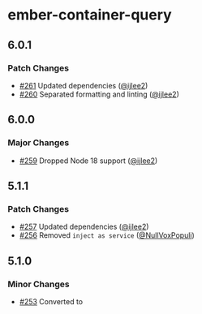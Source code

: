 # ember-container-query

## 6.0.1

### Patch Changes

- [#261](https://github.com/ijlee2/ember-container-query/pull/261) Updated dependencies ([@ijlee2](https://github.com/ijlee2))
- [#260](https://github.com/ijlee2/ember-container-query/pull/260) Separated formatting and linting ([@ijlee2](https://github.com/ijlee2))

## 6.0.0

### Major Changes

- [#259](https://github.com/ijlee2/ember-container-query/pull/259) Dropped Node 18 support ([@ijlee2](https://github.com/ijlee2))

## 5.1.1

### Patch Changes

- [#257](https://github.com/ijlee2/ember-container-query/pull/257) Updated dependencies ([@ijlee2](https://github.com/ijlee2))
- [#256](https://github.com/ijlee2/ember-container-query/pull/256) Removed `inject as service` ([@NullVoxPopuli](https://github.com/NullVoxPopuli))

## 5.1.0

### Minor Changes

- [#253](https://github.com/ijlee2/ember-container-query/pull/253) Converted <ContainerQuery> to <template> tag component ([@NullVoxPopuli](https://github.com/NullVoxPopuli))

### Patch Changes

- [#254](https://github.com/ijlee2/ember-container-query/pull/254) Updated dependencies ([@ijlee2](https://github.com/ijlee2))

## 5.0.15

### Patch Changes

- [#252](https://github.com/ijlee2/ember-container-query/pull/252) Updated dependencies ([@ijlee2](https://github.com/ijlee2))
- [#251](https://github.com/ijlee2/ember-container-query/pull/251) Simplified lint configurations ([@ijlee2](https://github.com/ijlee2))

## 5.0.14

### Patch Changes

- [#250](https://github.com/ijlee2/ember-container-query/pull/250) Updated eslint to v9 ([@ijlee2](https://github.com/ijlee2))
- [#249](https://github.com/ijlee2/ember-container-query/pull/249) Updated dependencies ([@ijlee2](https://github.com/ijlee2))

## 5.0.13

### Patch Changes

- [#248](https://github.com/ijlee2/ember-container-query/pull/248) Updated dependencies ([@ijlee2](https://github.com/ijlee2))

## 5.0.12

### Patch Changes

- [#244](https://github.com/ijlee2/ember-container-query/pull/244) Replaced .js with .ts in publicEntrypoints() ([@ijlee2](https://github.com/ijlee2))
- [#245](https://github.com/ijlee2/ember-container-query/pull/245) Made pnpm settings stricter ([@ijlee2](https://github.com/ijlee2))
- [#246](https://github.com/ijlee2/ember-container-query/pull/246) Updated development dependencies ([@ijlee2](https://github.com/ijlee2))

## 5.0.11 (2024-08-13)

### Internal

- `ember-container-query`
  - [#240](https://github.com/ijlee2/ember-container-query/pull/240) Replaced @types/ember\_\_\* with native types ([@ijlee2](https://github.com/ijlee2))
  - [#239](https://github.com/ijlee2/ember-container-query/pull/239) Updated dependencies ([@ijlee2](https://github.com/ijlee2))
  - [#234](https://github.com/ijlee2/ember-container-query/pull/234) Updated development dependencies ([@ijlee2](https://github.com/ijlee2))
- Other
  - [#238](https://github.com/ijlee2/ember-container-query/pull/238) Use pnpm@9 ([@ijlee2](https://github.com/ijlee2))

### Documentation

- [#236](https://github.com/ijlee2/ember-container-query/pull/236) Update CSS selector name in test helper ([@ijlee2](https://github.com/ijlee2))

### Committers: 1

- Isaac Lee ([@ijlee2](https://github.com/ijlee2))

## 5.0.10 (2024-06-07)

### Internal

- [#233](https://github.com/ijlee2/ember-container-query/pull/233) Updated dependencies (Part 2) ([@ijlee2](https://github.com/ijlee2))
- [#232](https://github.com/ijlee2/ember-container-query/pull/232) Updated dependencies ([@ijlee2](https://github.com/ijlee2))
- [#230](https://github.com/ijlee2/ember-container-query/pull/230) Replaced ember-source-channel-url with latest-version. Added ember-lts-5.8 scenario. ([@ijlee2](https://github.com/ijlee2))

### Documentation

- [#231](https://github.com/ijlee2/ember-container-query/pull/231) Create packages folder ([@ijlee2](https://github.com/ijlee2))
- [#230](https://github.com/ijlee2/ember-container-query/pull/230) Replaced ember-source-channel-url with latest-version. Added ember-lts-5.8 scenario. ([@ijlee2](https://github.com/ijlee2))

#### Committers: 1

- Isaac Lee ([@ijlee2](https://github.com/ijlee2))

## 5.0.9 (2024-05-17)

### Internal

- [#229](https://github.com/ijlee2/ember-container-query/pull/229) Updated dependencies ([@ijlee2](https://github.com/ijlee2))

### Committers: 1

- Isaac Lee ([@ijlee2](https://github.com/ijlee2))

## 5.0.8 (2024-04-22)

### Internal

- [#227](https://github.com/ijlee2/ember-container-query/pull/227) Updated dependencies ([@ijlee2](https://github.com/ijlee2))

### Committers: 1

- Isaac Lee ([@ijlee2](https://github.com/ijlee2))

## 5.0.7 (2024-02-19)

### Documentation

- [#226](https://github.com/ijlee2/ember-container-query/pull/226) Removed flaky assertions ([@ijlee2](https://github.com/ijlee2))

### Internal

- [#224](https://github.com/ijlee2/ember-container-query/pull/224) Updated project dependencies ([@ijlee2](https://github.com/ijlee2))

### Committers: 1

- Isaac Lee ([@ijlee2](https://github.com/ijlee2))

## 5.0.6 (2024-01-05)

### Bug Fix

- [#223](https://github.com/ijlee2/ember-container-query/pull/223) Updated decorator-transforms to address an issue with version skew ([@ijlee2](https://github.com/ijlee2))

### Committers: 1

- Isaac Lee ([@ijlee2](https://github.com/ijlee2))

## 5.0.5 (2024-01-04)

### Bug Fix

- [#220](https://github.com/ijlee2/ember-container-query/pull/220) Reverted the unintended change to ember-modifier support ([@ijlee2](https://github.com/ijlee2))

### Internal

- [#222](https://github.com/ijlee2/ember-container-query/pull/222) Updated copyright information ([@ijlee2](https://github.com/ijlee2))
- [#221](https://github.com/ijlee2/ember-container-query/pull/221) Updated dependencies ([@ijlee2](https://github.com/ijlee2))
- [#219](https://github.com/ijlee2/ember-container-query/pull/219) Added ember-lts-5.4 to ember-try scenarios ([@ijlee2](https://github.com/ijlee2))

### Committers: 1

- Isaac Lee ([@ijlee2](https://github.com/ijlee2))

## 5.0.4 (2023-12-20)

### Internal

- [#218](https://github.com/ijlee2/ember-container-query/pull/218) Updated lint-related packages ([@ijlee2](https://github.com/ijlee2))
- [#217](https://github.com/ijlee2/ember-container-query/pull/217) Downstreamed changes from @embroider/addon-blueprint@2.11.0 ([@ijlee2](https://github.com/ijlee2))

### Committers: 1

- Isaac Lee ([@ijlee2](https://github.com/ijlee2))

## 5.0.3 (2023-12-18)

### Internal

- [#216](https://github.com/ijlee2/ember-container-query/pull/216) Updated dependencies ([@ijlee2](https://github.com/ijlee2))

### Committers: 1

- Isaac Lee ([@ijlee2](https://github.com/ijlee2))

## 5.0.2 (2023-11-07)

### Internal

- [#215](https://github.com/ijlee2/ember-container-query/pull/215) Downstreamed changes from @embroider/addon-blueprint@2.7.0 ([@ijlee2](https://github.com/ijlee2))
- [#214](https://github.com/ijlee2/ember-container-query/pull/214) Updated project dependencies ([@ijlee2](https://github.com/ijlee2))
- [#213](https://github.com/ijlee2/ember-container-query/pull/213) Updated development dependencies ([@ijlee2](https://github.com/ijlee2))

### Committers: 1

- Isaac Lee ([@ijlee2](https://github.com/ijlee2))

## 5.0.1 (2023-10-15)

### Internal

- [#211](https://github.com/ijlee2/ember-container-query/pull/211) Updated dependencies ([@ijlee2](https://github.com/ijlee2))

### Documentation

- [#212](https://github.com/ijlee2/ember-container-query/pull/212) Updated docs and test apps ([@ijlee2](https://github.com/ijlee2))

### Committers: 1

- Isaac Lee ([@ijlee2](https://github.com/ijlee2))

## 5.0.0 (2023-09-14)

### Breaking Change

- [#210](https://github.com/ijlee2/ember-container-query/pull/210) Dropped Node 16 support ([@ijlee2](https://github.com/ijlee2))

### Committers: 1

- Isaac Lee ([@ijlee2](https://github.com/ijlee2))

## 4.1.0 (2023-09-14)

### Internal

- [#209](https://github.com/ijlee2/ember-container-query/pull/209) Updated ember-element-helper to v0.8.4 ([@ijlee2](https://github.com/ijlee2))

### Committers: 1

- Isaac Lee ([@ijlee2](https://github.com/ijlee2))

## 4.0.6 (2023-09-14)

### Bug Fix

- [#208](https://github.com/ijlee2/ember-container-query/pull/208) Updated dependencies ([@ijlee2](https://github.com/ijlee2))

### Internal

- [#208](https://github.com/ijlee2/ember-container-query/pull/208) Updated dependencies ([@ijlee2](https://github.com/ijlee2))

### Committers: 1

- Isaac Lee ([@ijlee2](https://github.com/ijlee2))

## 4.0.5 (2023-08-01)

### Bug Fix

- [#204](https://github.com/ijlee2/ember-container-query/pull/204) Downstreamed bug fix from @embroider/addon-blueprint#155 ([@ijlee2](https://github.com/ijlee2))

### Internal

- [#206](https://github.com/ijlee2/ember-container-query/pull/206) Updated ember-element-helper to v0.7.1 ([@ijlee2](https://github.com/ijlee2))
- [#205](https://github.com/ijlee2/ember-container-query/pull/205) Updated lint-related packages ([@ijlee2](https://github.com/ijlee2))
- [#203](https://github.com/ijlee2/ember-container-query/pull/203) Remove rollup-plugin-ts ([@ijlee2](https://github.com/ijlee2))
- [#201](https://github.com/ijlee2/ember-container-query/pull/201) Added Ember 4.12 LTS to ember-try scenarios ([@ijlee2](https://github.com/ijlee2))
- [#200](https://github.com/ijlee2/ember-container-query/pull/200) Updated @ember/test-helpers to v3 ([@ijlee2](https://github.com/ijlee2))

### Documentation

- [#201](https://github.com/ijlee2/ember-container-query/pull/201) Added Ember 4.12 LTS to ember-try scenarios ([@ijlee2](https://github.com/ijlee2))

### Committers: 1

- Isaac Lee ([@ijlee2](https://github.com/ijlee2))

## 4.0.4 (2023-06-13)

### Internal

- [#199](https://github.com/ijlee2/ember-container-query/pull/199) Updated development dependencies ([@ijlee2](https://github.com/ijlee2))

### Committers: 1

- Isaac Lee ([@ijlee2](https://github.com/ijlee2))

## 4.0.3 (2023-06-07)

### Internal

- [#198](https://github.com/ijlee2/ember-container-query/pull/198) Updated dependencies ([@ijlee2](https://github.com/ijlee2))
- [#197](https://github.com/ijlee2/ember-container-query/pull/197) Update Babel packages ([@ijlee2](https://github.com/ijlee2))
- [#196](https://github.com/ijlee2/ember-container-query/pull/196) Updated development dependencies ([@ijlee2](https://github.com/ijlee2))
- [#195](https://github.com/ijlee2/ember-container-query/pull/195) Addressed syntax deprecation from @babel/plugin-proposal-decorators ([@ijlee2](https://github.com/ijlee2))
- [#193](https://github.com/ijlee2/ember-container-query/pull/193) Patched #192 ([@ijlee2](https://github.com/ijlee2))

### Committers: 1

- Isaac Lee ([@ijlee2](https://github.com/ijlee2))

## 4.0.2 (2023-05-23)

### Internal

- [#192](https://github.com/ijlee2/ember-container-query/pull/192) Updated @embroider packages ([@ijlee2](https://github.com/ijlee2))

### Committers: 1

- Isaac Lee ([@ijlee2](https://github.com/ijlee2))

## 4.0.1 (2023-05-17)

### Internal

- [#191](https://github.com/ijlee2/ember-container-query/pull/191) Updated development dependencies ([@ijlee2](https://github.com/ijlee2))
- [#190](https://github.com/ijlee2/ember-container-query/pull/190) Updated ember-modifier to v4.1.0 ([@ijlee2](https://github.com/ijlee2))
- [#189](https://github.com/ijlee2/ember-container-query/pull/189) Migrated to pnpm ([@ijlee2](https://github.com/ijlee2))

### Documentation

- [#188](https://github.com/ijlee2/ember-container-query/pull/188) Generalized how webpack checks if a stylesheet comes from us (host app) or them (some package) ([@ijlee2](https://github.com/ijlee2))

### Committers: 1

- Isaac Lee ([@ijlee2](https://github.com/ijlee2))

## 4.0.0 (2023-05-01)

### Breaking Change

- [#187](https://github.com/ijlee2/ember-container-query/pull/187) Dropped support for Ember 3.28 and Node 14 ([@ijlee2](https://github.com/ijlee2))
- [#163](https://github.com/ijlee2/ember-container-query/pull/163) Remove ember-test-selectors from dependencies ([@ijlee2](https://github.com/ijlee2))
- [#152](https://github.com/ijlee2/ember-container-query/pull/152) Removed the deprecated helpers ([@ijlee2](https://github.com/ijlee2))
- [#151](https://github.com/ijlee2/ember-container-query/pull/151) Migrated to v2 addon format ([@ijlee2](https://github.com/ijlee2))

### Bug Fix

- [#157](https://github.com/ijlee2/ember-container-query/pull/157) Downstreamed changes from ember-codemod-v1-to-v2 ([@ijlee2](https://github.com/ijlee2))

### Enhancement

- [#178](https://github.com/ijlee2/ember-container-query/pull/178) Reexported types from modifiers/container-query.ts in index.ts ([@ijlee2](https://github.com/ijlee2))
- [#151](https://github.com/ijlee2/ember-container-query/pull/151) Migrated to v2 addon format ([@ijlee2](https://github.com/ijlee2))

### Internal

- [#185](https://github.com/ijlee2/ember-container-query/pull/185) Updated development dependencies and CONTRIBUTING.md ([@ijlee2](https://github.com/ijlee2))
- [#175](https://github.com/ijlee2/ember-container-query/pull/175) Updated configuration files to match Ember v4.12 blueprint ([@ijlee2](https://github.com/ijlee2))
- [#172](https://github.com/ijlee2/ember-container-query/pull/172) Updated ember-source to v4.12.0 ([@ijlee2](https://github.com/ijlee2))
- [#169](https://github.com/ijlee2/ember-container-query/pull/169) Updated development dependencies. Patched unused and missing styles. ([@ijlee2](https://github.com/ijlee2))
- [#167](https://github.com/ijlee2/ember-container-query/pull/167) Remove ember-css-modules ([@ijlee2](https://github.com/ijlee2), [@buschtoens](https://github.com/buschtoens))
- [#166](https://github.com/ijlee2/ember-container-query/pull/166) Updated development dependencies ([@ijlee2](https://github.com/ijlee2))
- [#164](https://github.com/ijlee2/ember-container-query/pull/164) Updated development dependencies ([@ijlee2](https://github.com/ijlee2))
- [#163](https://github.com/ijlee2/ember-container-query/pull/163) Remove ember-test-selectors from dependencies ([@ijlee2](https://github.com/ijlee2))
- [#162](https://github.com/ijlee2/ember-container-query/pull/162) Updated ember-modifier to v4 ([@ijlee2](https://github.com/ijlee2))
- [#161](https://github.com/ijlee2/ember-container-query/pull/161) Updated development dependencies to the latest version ([@ijlee2](https://github.com/ijlee2))
- [#154](https://github.com/ijlee2/ember-container-query/pull/154) Updated development dependencies to their latest version ([@ijlee2](https://github.com/ijlee2))
- [#150](https://github.com/ijlee2/ember-container-query/pull/150) Removed ember-named-blocks-polyfill ([@ijlee2](https://github.com/ijlee2))

### Documentation

- [#186](https://github.com/ijlee2/ember-container-query/pull/186) Sync apps with those from embroider-css-modules ([@ijlee2](https://github.com/ijlee2))
- [#185](https://github.com/ijlee2/ember-container-query/pull/185) Updated development dependencies and CONTRIBUTING.md ([@ijlee2](https://github.com/ijlee2))
- [#184](https://github.com/ijlee2/ember-container-query/pull/184) Updated <Ui::Form::Field> to be a <template>-tag component ([@opatajoshua](https://github.com/opatajoshua))
- [#183](https://github.com/ijlee2/ember-container-query/pull/183) Updated <Products::Product::Card> to be a template-only component ([@opatajoshua](https://github.com/opatajoshua))
- [#182](https://github.com/ijlee2/ember-container-query/pull/182) Updated <Ui::Form::Information> to be a template-only component ([@opatajoshua](https://github.com/opatajoshua))
- [#181](https://github.com/ijlee2/ember-container-query/pull/181) Updated <Products::Product::Image> to be a template-only component ([@opatajoshua](https://github.com/opatajoshua))
- [#180](https://github.com/ijlee2/ember-container-query/pull/180) Updated <Ui::Page> to be a template-only component ([@opatajoshua](https://github.com/opatajoshua))
- [#179](https://github.com/ijlee2/ember-container-query/pull/179) Add examples of <template>-tag components ([@ijlee2](https://github.com/ijlee2))
- [#177](https://github.com/ijlee2/ember-container-query/pull/177) Updated README ([@ijlee2](https://github.com/ijlee2))
- [#173](https://github.com/ijlee2/ember-container-query/pull/173) Set up ember-template-imports ([@ijlee2](https://github.com/ijlee2))
- [#171](https://github.com/ijlee2/ember-container-query/pull/171) Renamed component signatures ([@ijlee2](https://github.com/ijlee2))
- [#170](https://github.com/ijlee2/ember-container-query/pull/170) Updated TypeScript syntax ([@ijlee2](https://github.com/ijlee2))
- [#165](https://github.com/ijlee2/ember-container-query/pull/165) Separated docs and test apps ([@ijlee2](https://github.com/ijlee2))
- [#160](https://github.com/ijlee2/ember-container-query/pull/160) Investigated how styles are applied in the consuming app ([@ijlee2](https://github.com/ijlee2))
- [#155](https://github.com/ijlee2/ember-container-query/pull/155) Weakened image source assertions ([@ijlee2](https://github.com/ijlee2))
- [#149](https://github.com/ijlee2/ember-container-query/pull/149) Refactor types ([@ijlee2](https://github.com/ijlee2))

### Committers: 3

- Isaac Lee ([@ijlee2](https://github.com/ijlee2))
- Jan Buschtöns ([@buschtoens](https://github.com/buschtoens))
- Opata Joshua ([@opatajoshua](https://github.com/opatajoshua))

## 4.0.0-alpha.6 (2023-04-10)

### Internal

- [#167](https://github.com/ijlee2/ember-container-query/pull/167) Remove ember-css-modules ([@ijlee2](https://github.com/ijlee2), [@buschtoens](https://github.com/buschtoens))
- [#172](https://github.com/ijlee2/ember-container-query/pull/172) Updated ember-source to v4.12.0 ([@ijlee2](https://github.com/ijlee2))
- [#169](https://github.com/ijlee2/ember-container-query/pull/169) Updated development dependencies. Patched unused and missing styles. ([@ijlee2](https://github.com/ijlee2))
- [#166](https://github.com/ijlee2/ember-container-query/pull/166) Updated development dependencies ([@ijlee2](https://github.com/ijlee2))

### Documentation

- [#171](https://github.com/ijlee2/ember-container-query/pull/171) Renamed component signatures ([@ijlee2](https://github.com/ijlee2))
- [#170](https://github.com/ijlee2/ember-container-query/pull/170) Updated TypeScript syntax ([@ijlee2](https://github.com/ijlee2))

### Committers: 2

- Isaac Lee ([@ijlee2](https://github.com/ijlee2))
- Jan Buschtöns ([@buschtoens](https://github.com/buschtoens))

## 4.0.0-alpha.5 (2023-03-08)

### Internal

- [#164](https://github.com/ijlee2/ember-container-query/pull/164) Updated development dependencies ([@ijlee2](https://github.com/ijlee2))

### Documentation

- [#165](https://github.com/ijlee2/ember-container-query/pull/165) Separated docs and test apps ([@ijlee2](https://github.com/ijlee2))

### Committers: 1

- Isaac Lee ([@ijlee2](https://github.com/ijlee2))

## 4.0.0-alpha.4 (2023-03-02)

### Breaking Change

- [#163](https://github.com/ijlee2/ember-container-query/pull/163) Remove ember-test-selectors from dependencies ([@ijlee2](https://github.com/ijlee2))

### Internal

- [#163](https://github.com/ijlee2/ember-container-query/pull/163) Remove ember-test-selectors from dependencies ([@ijlee2](https://github.com/ijlee2))

### Committers: 1

- Isaac Lee ([@ijlee2](https://github.com/ijlee2))

## 4.0.0-alpha.3 (2023-03-02)

### Internal

- [#162](https://github.com/ijlee2/ember-container-query/pull/162) Updated ember-modifier to v4 ([@ijlee2](https://github.com/ijlee2))
- [#161](https://github.com/ijlee2/ember-container-query/pull/161) Updated development dependencies to the latest version ([@ijlee2](https://github.com/ijlee2))

### Documentation

- [#160](https://github.com/ijlee2/ember-container-query/pull/160) Investigated how styles are applied in the consuming app ([@ijlee2](https://github.com/ijlee2))

### Committers: 1

- Isaac Lee ([@ijlee2](https://github.com/ijlee2))

## 4.0.0-alpha.2 (2023-02-06)

### Bug Fix

- [#157](https://github.com/ijlee2/ember-container-query/pull/157) Downstreamed changes from ember-codemod-v1-to-v2 ([@ijlee2](https://github.com/ijlee2))

### Committers: 1

- Isaac Lee ([@ijlee2](https://github.com/ijlee2))

## 4.0.0-alpha.1 (2023-01-20)

### Documentation

- [#155](https://github.com/ijlee2/ember-container-query/pull/155) Weakened image source assertions ([@ijlee2](https://github.com/ijlee2))

### Committers: 1

- Isaac Lee ([@ijlee2](https://github.com/ijlee2))

## 4.0.0-alpha.0 (2023-01-20)

### Breaking Change

- [#152](https://github.com/ijlee2/ember-container-query/pull/152) Removed the deprecated helpers ([@ijlee2](https://github.com/ijlee2))
- [#151](https://github.com/ijlee2/ember-container-query/pull/151) Migrated to v2 addon format ([@ijlee2](https://github.com/ijlee2))

### Enhancement

- [#151](https://github.com/ijlee2/ember-container-query/pull/151) Migrated to v2 addon format ([@ijlee2](https://github.com/ijlee2))

### Internal

- [#154](https://github.com/ijlee2/ember-container-query/pull/154) Updated development dependencies to their latest version ([@ijlee2](https://github.com/ijlee2))
- [#150](https://github.com/ijlee2/ember-container-query/pull/150) Removed ember-named-blocks-polyfill ([@ijlee2](https://github.com/ijlee2))

### Documentation

- [#149](https://github.com/ijlee2/ember-container-query/pull/149) Refactor types ([@ijlee2](https://github.com/ijlee2))

### Committers: 1

- Isaac Lee ([@ijlee2](https://github.com/ijlee2))

## 3.2.0 (2023-01-05)

### Enhancement

- [#147](https://github.com/ijlee2/ember-container-query/pull/147) Use relative paths whenever possible ([@ijlee2](https://github.com/ijlee2))
- [#130](https://github.com/ijlee2/ember-container-query/pull/130) Add easier imports from strict mode users ([@NullVoxPopuli](https://github.com/NullVoxPopuli))
- [#146](https://github.com/ijlee2/ember-container-query/pull/146) Renamed the helpers by dropping the cq prefix ([@ijlee2](https://github.com/ijlee2))

### Internal

- [#148](https://github.com/ijlee2/ember-container-query/pull/148) Updated development dependencies ([@ijlee2](https://github.com/ijlee2))

### Committers: 2

- Isaac Lee ([@ijlee2](https://github.com/ijlee2))
- [@NullVoxPopuli](https://github.com/NullVoxPopuli)

## 3.1.0 (2022-12-20)

### Enhancement

- [#140](https://github.com/ijlee2/ember-container-query/pull/140) Add Glint signatures ([@ijlee2](https://github.com/ijlee2))

### Internal

- [#145](https://github.com/ijlee2/ember-container-query/pull/145) Updated development dependencies to their latest version ([@ijlee2](https://github.com/ijlee2))
- [#141](https://github.com/ijlee2/ember-container-query/pull/141) Glint demo app ([@ijlee2](https://github.com/ijlee2))
- [#140](https://github.com/ijlee2/ember-container-query/pull/140) Add Glint signatures ([@ijlee2](https://github.com/ijlee2))

### Documentation

- [#141](https://github.com/ijlee2/ember-container-query/pull/141) Glint demo app ([@ijlee2](https://github.com/ijlee2))
- [#140](https://github.com/ijlee2/ember-container-query/pull/140) Add Glint signatures ([@ijlee2](https://github.com/ijlee2))

### Committers: 1

- Isaac Lee ([@ijlee2](https://github.com/ijlee2))
- Thanks to [@NullVoxPopuli](https://github.com/NullVoxPopuli), [@denisclark](https://github.com/denisclark), [@gossi](https://github.com/gossi), and [@buschtoens](https://github.com/buschtoens) for their help with [#140](https://github.com/ijlee2/ember-container-query/pull/140)

## 3.0.0 (2022-12-15)

### Breaking Change

- [#135](https://github.com/ijlee2/ember-container-query/pull/135) Documented {{container-query}} modifier. Dropped support for Node 12 and Ember 3.24. ([@ijlee2](https://github.com/ijlee2))

### Internal

- [#142](https://github.com/ijlee2/ember-container-query/pull/142) Updated development dependencies ([@ijlee2](https://github.com/ijlee2))
- [#138](https://github.com/ijlee2/ember-container-query/pull/138) Updated development dependencies ([@ijlee2](https://github.com/ijlee2))
- [#137](https://github.com/ijlee2/ember-container-query/pull/137) Updated demo app ([@ijlee2](https://github.com/ijlee2))
- [#136](https://github.com/ijlee2/ember-container-query/pull/136) Reinstalled ember-cli-typescript ([@ijlee2](https://github.com/ijlee2))
- [#135](https://github.com/ijlee2/ember-container-query/pull/135) Documented {{container-query}} modifier. Dropped support for Node 12 and Ember 3.24. ([@ijlee2](https://github.com/ijlee2))
- [#131](https://github.com/ijlee2/ember-container-query/pull/131) Remove ember-cli-typescript. Enable enableTypeScriptTransform instead. ([@ijlee2](https://github.com/ijlee2))

### Documentation

- [#137](https://github.com/ijlee2/ember-container-query/pull/137) Updated demo app ([@ijlee2](https://github.com/ijlee2))
- [#135](https://github.com/ijlee2/ember-container-query/pull/135) Documented {{container-query}} modifier. Dropped support for Node 12 and Ember 3.24. ([@ijlee2](https://github.com/ijlee2))
- [#134](https://github.com/ijlee2/ember-container-query/pull/134) Refactor tests ([@ijlee2](https://github.com/ijlee2))

### Committers: 1

- Isaac Lee ([@ijlee2](https://github.com/ijlee2))

## 3.0.0-alpha.0 (2022-12-13)

### Breaking Change

- [#135](https://github.com/ijlee2/ember-container-query/pull/135) Documented {{container-query}} modifier. Dropped support for Node 12 and Ember 3.24. ([@ijlee2](https://github.com/ijlee2))

### Internal

- [#138](https://github.com/ijlee2/ember-container-query/pull/138) Updated development dependencies ([@ijlee2](https://github.com/ijlee2))
- [#137](https://github.com/ijlee2/ember-container-query/pull/137) Updated demo app ([@ijlee2](https://github.com/ijlee2))
- [#136](https://github.com/ijlee2/ember-container-query/pull/136) Reinstalled ember-cli-typescript ([@ijlee2](https://github.com/ijlee2))
- [#135](https://github.com/ijlee2/ember-container-query/pull/135) Documented {{container-query}} modifier. Dropped support for Node 12 and Ember 3.24. ([@ijlee2](https://github.com/ijlee2))
- [#131](https://github.com/ijlee2/ember-container-query/pull/131) Remove ember-cli-typescript. Enable enableTypeScriptTransform instead. ([@ijlee2](https://github.com/ijlee2))

### Documentation

- [#137](https://github.com/ijlee2/ember-container-query/pull/137) Updated demo app ([@ijlee2](https://github.com/ijlee2))
- [#135](https://github.com/ijlee2/ember-container-query/pull/135) Documented {{container-query}} modifier. Dropped support for Node 12 and Ember 3.24. ([@ijlee2](https://github.com/ijlee2))
- [#134](https://github.com/ijlee2/ember-container-query/pull/134) Refactor tests ([@ijlee2](https://github.com/ijlee2))

### Committers: 1

- Isaac Lee ([@ijlee2](https://github.com/ijlee2))

## 2.1.1 (2022-12-02)

### Bug Fix

- [#128](https://github.com/ijlee2/ember-container-query/pull/128) Replaced @ember/render-modifiers with ember-modifier ([@ijlee2](https://github.com/ijlee2))
- [#126](https://github.com/ijlee2/ember-container-query/pull/126) Listed ember-test-selectors as a dependency ([@ijlee2](https://github.com/ijlee2))

### Enhancement

- [#128](https://github.com/ijlee2/ember-container-query/pull/128) Replaced @ember/render-modifiers with ember-modifier ([@ijlee2](https://github.com/ijlee2))

### Internal

- [#133](https://github.com/ijlee2/ember-container-query/pull/133) Addressed ember-modifier deprecations ([@ijlee2](https://github.com/ijlee2))
- [#132](https://github.com/ijlee2/ember-container-query/pull/132) Updated dependencies to their latest version ([@ijlee2](https://github.com/ijlee2))
- [#128](https://github.com/ijlee2/ember-container-query/pull/128) Replaced @ember/render-modifiers with ember-modifier ([@ijlee2](https://github.com/ijlee2))
- [#125](https://github.com/ijlee2/ember-container-query/pull/125) Updated dependencies to their latest version ([@ijlee2](https://github.com/ijlee2))
- [#124](https://github.com/ijlee2/ember-container-query/pull/124) Installed stylelint to help with maintaining the demo app ([@ijlee2](https://github.com/ijlee2))

### Committers: 1

- Isaac Lee ([@ijlee2](https://github.com/ijlee2))

## 2.1.0 (2022-06-03)

### Enhancement

- [#119](https://github.com/ijlee2/ember-container-query/pull/119) Introduced TypeScript (Part 3) ([@ijlee2](https://github.com/ijlee2))

### Internal

- [#123](https://github.com/ijlee2/ember-container-query/pull/123) Updated GitHub actions to v3 ([@ijlee2](https://github.com/ijlee2))
- [#122](https://github.com/ijlee2/ember-container-query/pull/122) Updated Node version in CI to 16 ([@ijlee2](https://github.com/ijlee2))
- [#121](https://github.com/ijlee2/ember-container-query/pull/121) Updated ember-on-resize-modifier to v1.1.0 ([@ijlee2](https://github.com/ijlee2))
- [#117](https://github.com/ijlee2/ember-container-query/pull/117) Updated dependencies to their latest version ([@ijlee2](https://github.com/ijlee2))
- [#115](https://github.com/ijlee2/ember-container-query/pull/115) Updated eslint to v8 ([@ijlee2](https://github.com/ijlee2))

### Documentation

- [#120](https://github.com/ijlee2/ember-container-query/pull/120) Introduced TypeScript (Part 4) ([@ijlee2](https://github.com/ijlee2))
- [#118](https://github.com/ijlee2/ember-container-query/pull/118) Introduced TypeScript (Part 2) ([@ijlee2](https://github.com/ijlee2))
- [#114](https://github.com/ijlee2/ember-container-query/pull/114) Introduced TypeScript (Part 1) ([@ijlee2](https://github.com/ijlee2))
- [#116](https://github.com/ijlee2/ember-container-query/pull/116) Updated demo app ([@ijlee2](https://github.com/ijlee2))

### Committers: 1

- Isaac Lee ([@ijlee2](https://github.com/ijlee2))

## 2.0.2 (2022-04-25)

### Bug Fix

- [#113](https://github.com/ijlee2/ember-container-query/pull/113) Removed named exports for helpers ([@ijlee2](https://github.com/ijlee2))

### Committers: 1

- Isaac Lee ([@ijlee2](https://github.com/ijlee2))

## 2.0.1 (2022-04-25)

### Bug Fix

- [#111](https://github.com/ijlee2/ember-container-query/pull/111) Added named exports for helpers ([@ijlee2](https://github.com/ijlee2))

### Documentation

- [#112](https://github.com/ijlee2/ember-container-query/pull/112) Enabled ember-beta scenario ([@ijlee2](https://github.com/ijlee2))
- [#110](https://github.com/ijlee2/ember-container-query/pull/110) Refactored <Ui::Form> components in the demo app ([@ijlee2](https://github.com/ijlee2))

### Committers: 1

- Isaac Lee ([@ijlee2](https://github.com/ijlee2))

## 2.0.0 (2022-04-09)

### Breaking Change

- [#106](https://github.com/ijlee2/ember-container-query/pull/106) Dropped support for 3.20 LTS ([@ijlee2](https://github.com/ijlee2))
- [#94](https://github.com/ijlee2/ember-container-query/pull/94) Dropped support for Node 10 ([@ijlee2](https://github.com/ijlee2))
- [#93](https://github.com/ijlee2/ember-container-query/pull/93) Dropped support for 3.16 LTS ([@ijlee2](https://github.com/ijlee2))

### Internal

- [#108](https://github.com/ijlee2/ember-container-query/pull/108) Updated dependencies to their latest version ([@ijlee2](https://github.com/ijlee2))
- [#74](https://github.com/ijlee2/ember-container-query/pull/74) Replaced ember-did-resize-modifier with ember-on-resize-modifier ([@st-h](https://github.com/st-h))
- [#100](https://github.com/ijlee2/ember-container-query/pull/100) Updated development dependencies to their latest version ([@ijlee2](https://github.com/ijlee2))
- [#97](https://github.com/ijlee2/ember-container-query/pull/97) Updated ember-source to v3.28.6 ([@ijlee2](https://github.com/ijlee2))
- [#96](https://github.com/ijlee2/ember-container-query/pull/96) Updated dependencies to their latest version ([@ijlee2](https://github.com/ijlee2))

### Documentation

- [#109](https://github.com/ijlee2/ember-container-query/pull/109) Updated the demo app ([@ijlee2](https://github.com/ijlee2))
- [#104](https://github.com/ijlee2/ember-container-query/pull/104) Updated style and tests for demo app ([@ijlee2](https://github.com/ijlee2))
- [#102](https://github.com/ijlee2/ember-container-query/pull/102) Removed @percy/exec-action (deprecated) ([@ijlee2](https://github.com/ijlee2))
- [#103](https://github.com/ijlee2/ember-container-query/pull/103) Applied timeout to all rendering and application tests ([@ijlee2](https://github.com/ijlee2))
- [#101](https://github.com/ijlee2/ember-container-query/pull/101) Added a form example to the demo app ([@ijlee2](https://github.com/ijlee2))
- [#99](https://github.com/ijlee2/ember-container-query/pull/99) Replaced custom caching strategy with one built into @actions/setup-node ([@ijlee2](https://github.com/ijlee2))

### Committers: 2

- Isaac Lee ([@ijlee2](https://github.com/ijlee2))
- Steve ([@st-h](https://github.com/st-h))

## 2.0.0-alpha.0 (2021-12-12)

### Breaking Change

- [#94](https://github.com/ijlee2/ember-container-query/pull/94) Dropped support for Node 10 ([@ijlee2](https://github.com/ijlee2))
- [#93](https://github.com/ijlee2/ember-container-query/pull/93) Dropped support for 3.16 LTS ([@ijlee2](https://github.com/ijlee2))

### Internal

- [#74](https://github.com/ijlee2/ember-container-query/pull/74) Replaced ember-did-resize-modifier with ember-on-resize-modifier ([@st-h](https://github.com/st-h))
- [#100](https://github.com/ijlee2/ember-container-query/pull/100) Updated development dependencies to their latest version ([@ijlee2](https://github.com/ijlee2))
- [#97](https://github.com/ijlee2/ember-container-query/pull/97) Updated ember-source to v3.28.6 ([@ijlee2](https://github.com/ijlee2))
- [#96](https://github.com/ijlee2/ember-container-query/pull/96) Updated dependencies to their latest version ([@ijlee2](https://github.com/ijlee2))

### Documentation

- [#104](https://github.com/ijlee2/ember-container-query/pull/104) Updated style and tests for demo app ([@ijlee2](https://github.com/ijlee2))
- [#102](https://github.com/ijlee2/ember-container-query/pull/102) Removed @percy/exec-action (deprecated) ([@ijlee2](https://github.com/ijlee2))
- [#103](https://github.com/ijlee2/ember-container-query/pull/103) Applied timeout to all rendering and application tests ([@ijlee2](https://github.com/ijlee2))
- [#101](https://github.com/ijlee2/ember-container-query/pull/101) Added a form example to the demo app ([@ijlee2](https://github.com/ijlee2))
- [#99](https://github.com/ijlee2/ember-container-query/pull/99) Replaced custom caching strategy with one built into @actions/setup-node ([@ijlee2](https://github.com/ijlee2))

### Committers: 2

- Isaac Lee ([@ijlee2](https://github.com/ijlee2))
- Steve ([@st-h](https://github.com/st-h))

## 1.1.9 (2021-08-25)

### Bug Fix

- [#88](https://github.com/ijlee2/ember-container-query/pull/88) Temporarily skipped ember-beta and ember-canary ([@ijlee2](https://github.com/ijlee2))
- [#84](https://github.com/ijlee2/ember-container-query/pull/84) Fixed failing accessibility audits in Album page ([@ijlee2](https://github.com/ijlee2))

### Internal

- [#92](https://github.com/ijlee2/ember-container-query/pull/92) Updated ember-source to v3.27.5 ([@ijlee2](https://github.com/ijlee2))
- [#91](https://github.com/ijlee2/ember-container-query/pull/91) Updated development dependencies to their latest version ([@ijlee2](https://github.com/ijlee2))
- [#89](https://github.com/ijlee2/ember-container-query/pull/89) Updated development dependencies ([@ijlee2](https://github.com/ijlee2))
- [#85](https://github.com/ijlee2/ember-container-query/pull/85) Updated development dependencies to their latest ([@ijlee2](https://github.com/ijlee2))

### Committers: 1

- Isaac Lee ([@ijlee2](https://github.com/ijlee2))

## 1.1.8 (2021-04-22)

### Internal

- [#81](https://github.com/ijlee2/ember-container-query/pull/81) Updated ember-source to v3.26.1 ([@ijlee2](https://github.com/ijlee2))
- [#80](https://github.com/ijlee2/ember-container-query/pull/80) Updated ember-element-helper to v0.5.0 ([@ijlee2](https://github.com/ijlee2))

### Documentation

- [#79](https://github.com/ijlee2/ember-container-query/pull/79) Added embroider-safe to ember-try scenarios ([@ijlee2](https://github.com/ijlee2))

### Committers: 1

- Isaac Lee ([@ijlee2](https://github.com/ijlee2))

## 1.1.7 (2021-04-01)

### Bug Fix

- [#76](https://github.com/ijlee2/ember-container-query/pull/76) Fixed brittle tests ([@ijlee2](https://github.com/ijlee2))

### Internal

- [#77](https://github.com/ijlee2/ember-container-query/pull/77) Updated ember-source to v3.25 ([@ijlee2](https://github.com/ijlee2))
- [#75](https://github.com/ijlee2/ember-container-query/pull/75) Updated dependencies to their latest version ([@ijlee2](https://github.com/ijlee2))

### Documentation

- [#78](https://github.com/ijlee2/ember-container-query/pull/78) Added 3.24 LTS to ember-try scenario ([@ijlee2](https://github.com/ijlee2))

### Committers: 1

- Isaac Lee ([@ijlee2](https://github.com/ijlee2))

## 1.1.6 (2020-12-16)

### Internal

- [#72](https://github.com/ijlee2/ember-container-query/pull/72) Upgraded ember-source to v3.23 ([@ijlee2](https://github.com/ijlee2))
- [#68](https://github.com/ijlee2/ember-container-query/pull/68) Upgraded ember-element-helper to v0.3.2 ([@ijlee2](https://github.com/ijlee2))
- [#67](https://github.com/ijlee2/ember-container-query/pull/67) Upgrade percy/exec-action to v0.3.1 ([@ijlee2](https://github.com/ijlee2))

### Documentation

- [#70](https://github.com/ijlee2/ember-container-query/pull/70) Research: Investigate reactivity ([@ijlee2](https://github.com/ijlee2))
- [#69](https://github.com/ijlee2/ember-container-query/pull/69) Add ember-canary to ember-try test matrix ([@ijlee2](https://github.com/ijlee2))

### Committers: 1

- Isaac Lee ([@ijlee2](https://github.com/ijlee2))

## 1.1.5 (2020-10-27)

### Internal

- [#66](https://github.com/ijlee2/ember-container-query/pull/66) Upgraded ember-source to v3.22.0 ([@ijlee2](https://github.com/ijlee2))
- [#63](https://github.com/ijlee2/ember-container-query/pull/63) Use ember-truth-helpers instead of custom helpers ([@esbanarango](https://github.com/esbanarango))

### Documentation

- [#65](https://github.com/ijlee2/ember-container-query/pull/65) Add ember-lts-3.20 to ember-try test matrix ([@takshch](https://github.com/takshch))
- [#61](https://github.com/ijlee2/ember-container-query/pull/61) Added demoURL to package.json ([@cah-danmonroe](https://github.com/cah-danmonroe))

### Committers: 4

- Dan Monroe ([@cah-danmonroe](https://github.com/cah-danmonroe))
- Esteban Arango Medina ([@esbanarango](https://github.com/esbanarango))
- Isaac Lee ([@ijlee2](https://github.com/ijlee2))
- Taksh Chanana ([@takshch](https://github.com/takshch))

## 1.1.4 (2020-09-19)

### Internal

- [#58](https://github.com/ijlee2/ember-container-query/pull/58) Updated development dependencies to their latest version ([@ijlee2](https://github.com/ijlee2))

### Documentation

- [#57](https://github.com/ijlee2/ember-container-query/pull/57) Updated CI ([@ijlee2](https://github.com/ijlee2))

### Committers: 1

- Isaac Lee ([@ijlee2](https://github.com/ijlee2))

## 1.1.3 (2020-08-29)

### Internal

- [#54](https://github.com/ijlee2/ember-container-query/pull/54) Migrated to Netlify for deployment service ([@ijlee2](https://github.com/ijlee2))
- [#53](https://github.com/ijlee2/ember-container-query/pull/53) Updated development dependencies to their latest version ([@ijlee2](https://github.com/ijlee2))
- [#52](https://github.com/ijlee2/ember-container-query/pull/52) Updated CI workflow ([@ijlee2](https://github.com/ijlee2))

### Committers: 1

- Isaac Lee ([@ijlee2](https://github.com/ijlee2))

## 1.1.2 (2020-08-12)

### Internal

- [#51](https://github.com/ijlee2/ember-container-query/pull/51) Upgraded ember-source to v3.20.4 ([@ijlee2](https://github.com/ijlee2))

### Documentation

- [#50](https://github.com/ijlee2/ember-container-query/pull/50) Added installation instructions for FastBoot users ([@ijlee2](https://github.com/ijlee2))

### Committers: 1

- Isaac Lee ([@ijlee2](https://github.com/ijlee2))

## 1.1.1 (2020-07-25)

### Internal

- Updated default branch name to `main`
- [#48](https://github.com/ijlee2/ember-container-query/pull/48) Updated devDependencies to their latest ([@ijlee2](https://github.com/ijlee2))

### Committers: 1

- Isaac Lee ([@ijlee2](https://github.com/ijlee2))

## 1.1.0 (2020-07-10)

### Enhancement

- [#46](https://github.com/ijlee2/ember-container-query/pull/46) Allowed passing @tagName for dynamic tag ([@ijlee2](https://github.com/ijlee2))

### Internal

- [#45](https://github.com/ijlee2/ember-container-query/pull/45) Installed ember-a11y-testing for demo app ([@ijlee2](https://github.com/ijlee2))

### Documentation

- [#45](https://github.com/ijlee2/ember-container-query/pull/45) Installed ember-a11y-testing for demo app ([@ijlee2](https://github.com/ijlee2))

### Committers: 1

- Isaac Lee ([@ijlee2](https://github.com/ijlee2))

## 1.0.4 (2020-06-26)

### Bug Fix

- [#44](https://github.com/ijlee2/ember-container-query/pull/44) Allowed passing empty string for @dataAttributePrefix ([@ijlee2](https://github.com/ijlee2))

### Enhancement

- [#43](https://github.com/ijlee2/ember-container-query/pull/43) Reorganized tests for <ContainerQuery> component ([@ijlee2](https://github.com/ijlee2))

### Internal

- [#42](https://github.com/ijlee2/ember-container-query/pull/42) Updated dependencies to their latest version ([@ijlee2](https://github.com/ijlee2))

### Committers: 1

- Isaac Lee ([@ijlee2](https://github.com/ijlee2))

## 1.0.3 (2020-06-06)

### Internal

- [#41](https://github.com/ijlee2/ember-container-query/pull/41) Updated ember-cli-babel to v7.20.5 and eslint to the latest ([@ijlee2](https://github.com/ijlee2))

### Documentation

- [#40](https://github.com/ijlee2/ember-container-query/pull/40) Added adoption strategy for developers who support pre-Octane app or IE 11 users ([@ijlee2](https://github.com/ijlee2))
- [#39](https://github.com/ijlee2/ember-container-query/pull/39) Improved codebase ([@ijlee2](https://github.com/ijlee2))

### Committers: 1

- Isaac Lee ([@ijlee2](https://github.com/ijlee2))

## 1.0.2 (2020-05-30)

### Documentation

- [#37](https://github.com/ijlee2/ember-container-query/pull/37) Updated keywords and repository url for npm ([@ijlee2](https://github.com/ijlee2))

### Committers: 1

- Isaac Lee ([@ijlee2](https://github.com/ijlee2))

## 1.0.1 (2020-05-29)

### Internal

- [#36](https://github.com/ijlee2/ember-container-query/pull/36) Added lerna-changelog ([@ijlee2](https://github.com/ijlee2))

### Documentation

- [#36](https://github.com/ijlee2/ember-container-query/pull/36) Added lerna-changelog ([@ijlee2](https://github.com/ijlee2))

### Committers: 1

- Isaac Lee ([@ijlee2](https://github.com/ijlee2))

## 1.0.0 (2020-05-29)

### Bug Fix

- [#28](https://github.com/ijlee2/ember-container-query/pull/28) Fixed overflow issues on Firefox and Safari ([@ijlee2](https://github.com/ijlee2))
- [#24](https://github.com/ijlee2/ember-container-query/pull/24) Applied overflow hidden to the splash image ([@ijlee2](https://github.com/ijlee2))
- [#23](https://github.com/ijlee2/ember-container-query/pull/23) Refined demo app ([@ijlee2](https://github.com/ijlee2))
- [#18](https://github.com/ijlee2/ember-container-query/pull/18) Updated the ranking algorithm for responsive image loading ([@ijlee2](https://github.com/ijlee2))
- [#17](https://github.com/ijlee2/ember-container-query/pull/17) Disallowed fingerprinting images for demo app ([@ijlee2](https://github.com/ijlee2))
- [#13](https://github.com/ijlee2/ember-container-query/pull/13) Replaced Unicode characters with SVG icons ([@ijlee2](https://github.com/ijlee2))
- [#7](https://github.com/ijlee2/ember-container-query/pull/7) Applied .full-screen class to div#ember-testing-container ([@ijlee2](https://github.com/ijlee2))

### Enhancement

- [#19](https://github.com/ijlee2/ember-container-query/pull/19) Added responsive testing to the compatible versions ([@ijlee2](https://github.com/ijlee2))
- [#15](https://github.com/ijlee2/ember-container-query/pull/15) Refactored <ContainerQuery> rendering tests ([@ijlee2](https://github.com/ijlee2))
- [#14](https://github.com/ijlee2/ember-container-query/pull/14) Allowed yielding dimensions from <ContainerQuery> component ([@ijlee2](https://github.com/ijlee2))
- [#4](https://github.com/ijlee2/ember-container-query/pull/4) Renamed breakpoints to features ([@ijlee2](https://github.com/ijlee2))
- [#3](https://github.com/ijlee2/ember-container-query/pull/3) Updated API to include aspect ratio ([@ijlee2](https://github.com/ijlee2))

### Internal

- [#33](https://github.com/ijlee2/ember-container-query/pull/33) Updated actions to their latest ([@ijlee2](https://github.com/ijlee2))
- [#27](https://github.com/ijlee2/ember-container-query/pull/27) Updated ember-source to v3.19.0 ([@ijlee2](https://github.com/ijlee2))
- [#20](https://github.com/ijlee2/ember-container-query/pull/20) Installed ember-svg-jar for demo app ([@ijlee2](https://github.com/ijlee2))
- [#10](https://github.com/ijlee2/ember-container-query/pull/10) Simplified stylesheets ([@ijlee2](https://github.com/ijlee2))

### Documentation

- [#35](https://github.com/ijlee2/ember-container-query/pull/35) Added tests for @debounce ([@ijlee2](https://github.com/ijlee2))
- [#34](https://github.com/ijlee2/ember-container-query/pull/34) Restored assertions for responsive images ([@ijlee2](https://github.com/ijlee2))
- [#32](https://github.com/ijlee2/ember-container-query/pull/32) Added templates for issues ([@ijlee2](https://github.com/ijlee2))
- [#31](https://github.com/ijlee2/ember-container-query/pull/31) Updated language for supported setups to be clearer ([@ijlee2](https://github.com/ijlee2))
- [#30](https://github.com/ijlee2/ember-container-query/pull/30) Limited supported setups ([@ijlee2](https://github.com/ijlee2))
- [#29](https://github.com/ijlee2/ember-container-query/pull/29) Updated README with several applications ([@ijlee2](https://github.com/ijlee2))
- [#26](https://github.com/ijlee2/ember-container-query/pull/26) Added notes on how people can contribute ([@ijlee2](https://github.com/ijlee2))
- [#25](https://github.com/ijlee2/ember-container-query/pull/25) Added instructions for setup ([@ijlee2](https://github.com/ijlee2))
- [#23](https://github.com/ijlee2/ember-container-query/pull/23) Refined demo app ([@ijlee2](https://github.com/ijlee2))
- [#22](https://github.com/ijlee2/ember-container-query/pull/22) Created Dashboard example (Part 5 of 5) ([@ijlee2](https://github.com/ijlee2))
- [#21](https://github.com/ijlee2/ember-container-query/pull/21) Created Dashboard example (Part 4 of 5) ([@ijlee2](https://github.com/ijlee2))
- [#18](https://github.com/ijlee2/ember-container-query/pull/18) Updated the ranking algorithm for responsive image loading ([@ijlee2](https://github.com/ijlee2))
- [#16](https://github.com/ijlee2/ember-container-query/pull/16) Created Dashboard example (Part 3 of 5) ([@ijlee2](https://github.com/ijlee2))
- [#15](https://github.com/ijlee2/ember-container-query/pull/15) Refactored <ContainerQuery> rendering tests ([@ijlee2](https://github.com/ijlee2))
- [#12](https://github.com/ijlee2/ember-container-query/pull/12) Created Dashboard example (Part 2 of 5) ([@ijlee2](https://github.com/ijlee2))
- [#11](https://github.com/ijlee2/ember-container-query/pull/11) Created Dashboard example (Part 1 of 5) ([@ijlee2](https://github.com/ijlee2))
- [#10](https://github.com/ijlee2/ember-container-query/pull/10) Simplified stylesheets ([@ijlee2](https://github.com/ijlee2))
- [#5](https://github.com/ijlee2/ember-container-query/pull/5) Added responsive testing ([@ijlee2](https://github.com/ijlee2))
- [#1](https://github.com/ijlee2/ember-container-query/pull/1) Created demo app ([@ijlee2](https://github.com/ijlee2))

### Committers: 1

- Isaac Lee ([@ijlee2](https://github.com/ijlee2))
